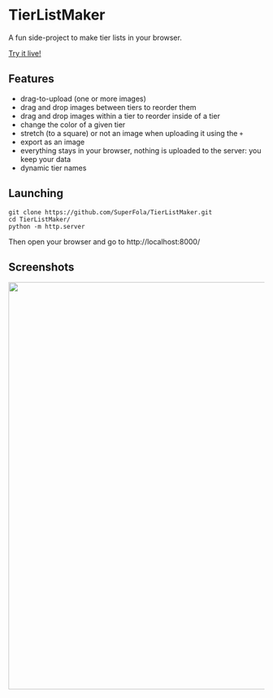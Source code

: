 # TierListMaker

A fun side-project to make tier lists in your browser.

[Try it live!](https://thenick775.github.io/TierListMaker/)

## Features

- drag-to-upload (one or more images)
- drag and drop images between tiers to reorder them
- drag and drop images within a tier to reorder inside of a tier
- change the color of a given tier
- stretch (to a square) or not an image when uploading it using the `+`
- export as an image
- everything stays in your browser, nothing is uploaded to the server: you keep your data
- dynamic tier names

## Launching

```shell
git clone https://github.com/SuperFola/TierListMaker.git
cd TierListMaker/
python -m http.server
```

Then open your browser and go to http://localhost:8000/

## Screenshots

<img src="./readme-graphics/inclement_emerald_megas.png" width="800px">
